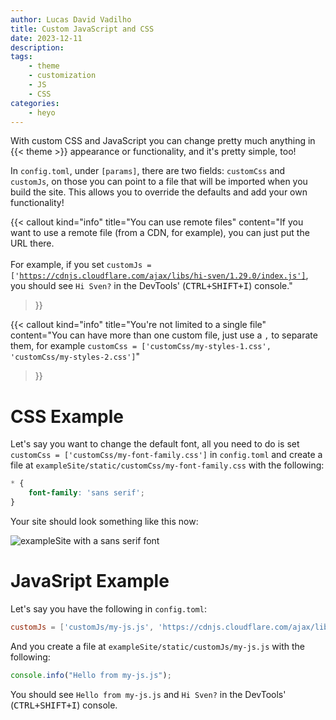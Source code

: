 ```yaml
---
author: Lucas David Vadilho
title: Custom JavaScript and CSS
date: 2023-12-11
description: 
tags: 
    - theme
    - customization
    - JS
    - CSS
categories:
    - heyo
---
```


With custom CSS and JavaScript you can change pretty much anything in {{< theme >}} appearance or functionality, and it's pretty simple, too!

<!--more-->

In `config.toml`, under `[params]`, there are two fields: `customCss` and `customJs`, on those you can point to a file that will be imported when you build the site. This allows you to override the defaults and add your own functionality!

{{< callout 
    kind="info"
    title="You can use remote files"
    content="If you want to use a remote file (from a CDN, for example), you can just put the URL there.<br/><br/>For example, if you set <code>customJs = ['https://cdnjs.cloudflare.com/ajax/libs/hi-sven/1.29.0/index.js']</code>, you should see `Hi Sven?` in the DevTools' (<kbd><kbd>CTRL</kbd>+<kbd>SHIFT</kbd>+<kbd>I</kbd></kbd>) console."
>}}

{{< callout 
    kind="info"
    title="You're not limited to a single file"
    content="You can have more than one custom file, just use a `,` to separate them, for example `customCss = ['customCss/my-styles-1.css', 'customCss/my-styles-2.css']`"
>}}

# CSS Example

Let's say you want to change the default font, all you need to do is set `customCss = ['customCss/my-font-family.css']` in `config.toml` and create a file at `exampleSite/static/customCss/my-font-family.css` with the following:

```css
* {
    font-family: 'sans serif';
}
```

Your site should look something like this now:

![exampleSite with a sans serif font](/images/my-font-family.png)

# JavaSript Example

Let's say you have the following in `config.toml`:

```toml
customJs = ['customJs/my-js.js', 'https://cdnjs.cloudflare.com/ajax/libs/hi-sven/1.29.0/index.js']
```

And you create a file at `exampleSite/static/customJs/my-js.js` with the following:

```js
console.info("Hello from my-js.js");
```

You should see `Hello from my-js.js` and `Hi Sven?` in the DevTools' (<kbd><kbd>CTRL</kbd>+<kbd>SHIFT</kbd>+<kbd>I</kbd></kbd>) console.
